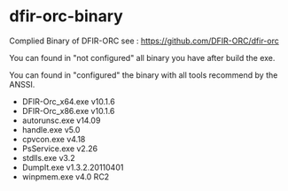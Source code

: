 # dfir-orc-binary
Complied Binary of DFIR-ORC see : https://github.com/DFIR-ORC/dfir-orc

You can found in "not configured" all binary you have after build the exe.

You can found in "configured" the binary with all tools recommend by the ANSSI.


   * DFIR-Orc_x64.exe v10.1.6
   * DFIR-Orc_x86.exe v10.1.6
   * autorunsc.exe v14.09
   * handle.exe v5.0
   * cpvcon.exe v4.18
   * PsService.exe v2.26
   * stdlls.exe v3.2
   * DumpIt.exe v1.3.2.20110401
   * winpmem.exe v4.0 RC2
